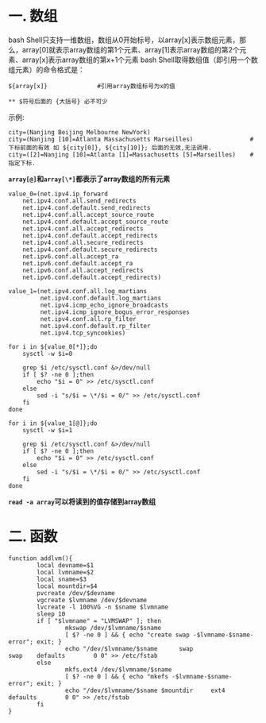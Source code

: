 
# 一. 数组

bash Shell只支持一维数组，数组从0开始标号，以array[x]表示数组元素，那么，array[0]就表示array数组的第1个元素、array[1]表示array数组的第2个元素、array[x]表示array数组的第x+1个元素
bash Shell取得数组值（即引用一个数组元素）的命令格式是：
    
    ${array[x]}              #引用array数组标号为x的值

    ** $符号后面的 {大括号} 必不可少

示例:

    city=(Nanjing Beijing Melbourne NewYork)
    city=(Nanjing [10]=Atlanta Massachusetts Marseilles)                # 下标前面的有效 如 ${city[0]}, ${city[10]}; 后面的无效,无法调用.
    city=([2]=Nanjing [10]=Atlanta [1]=Massachusetts [5]=Marseilles)    # 指定下标.

**`array[@]`和`array[\*]`都表示了array数组的所有元素**

    value_0=(net.ipv4.ip_forward 
        net.ipv4.conf.all.send_redirects 
        net.ipv4.conf.default.send_redirects
        net.ipv4.conf.all.accept_source_route
        net.ipv4.conf.default.accept_source_route 
        net.ipv4.conf.all.accept_redirects
        net.ipv4.conf.default.accept_redirects
        net.ipv4.conf.all.secure_redirects 
        net.ipv4.conf.default.secure_redirects
        net.ipv6.conf.all.accept_ra
        net.ipv6.conf.default.accept_ra
        net.ipv6.conf.all.accept_redirects
        net.ipv6.conf.default.accept_redirects)

    value_1=(net.ipv4.conf.all.log_martians
             net.ipv4.conf.default.log_martians
             net.ipv4.icmp_echo_ignore_broadcasts
             net.ipv4.icmp_ignore_bogus_error_responses
             net.ipv4.conf.all.rp_filter
             net.ipv4.conf.default.rp_filter
             net.ipv4.tcp_syncookies)

    for i in ${value_0[*]};do
        sysctl -w $i=0

        grep $i /etc/sysctl.conf &>/dev/null
        if [ $? -ne 0 ];then
            echo "$i = 0" >> /etc/sysctl.conf
        else
            sed -i "s/$i = \*/$i = 0/" >> /etc/sysctl.conf
        fi
    done    

    for i in ${value_1[@]};do
        sysctl -w $i=1

        grep $i /etc/sysctl.conf &>/dev/null
        if [ $? -ne 0 ];then
            echo "$i = 0" >> /etc/sysctl.conf
        else
            sed -i "s/$i = \*/$i = 0/" >> /etc/sysctl.conf
        fi
    done 

**`read -a array`可以将读到的值存储到array数组**

# 二. 函数    

    function addlvm(){
            local devname=$1
            local lvmname=$2
            local sname=$3
            local mountdir=$4
            pvcreate /dev/$devname
            vgcreate $lvmname /dev/$devname
            lvcreate -l 100%VG -n $sname $lvmname
            sleep 10
            if [ "$lvmname" = "LVMSWAP" ]; then
                    mkswap /dev/$lvmname/$sname
                    [ $? -ne 0 ] && { echo "create swap -$lvmname-$sname- error"; exit; }
                    echo "/dev/$lvmname/$sname      swap                    swap    defaults        0 0" >> /etc/fstab
            else
                    mkfs.ext4 /dev/$lvmname/$sname
                    [ $? -ne 0 ] && { echo "mkefs -$lvmname-$sname- error"; exit; }
                    echo "/dev/$lvmname/$sname $mountdir     ext4    defaults        0 0" >> /etc/fstab
            fi
    }